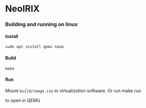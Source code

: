 # NeoIRIX
### Building and running on linux
#### Install 
    sudo apt install qemu nasm

#### Build
    make

#### Run
Mount `build/image.iso` in virtualization software.
Or run
    make run

to open in QEMU

